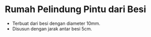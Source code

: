 # Rumah Pelindung Pintu dari Besi

- Terbuat dari besi dengan diameter 10mm.
- Disusun dengan jarak antar besi 5cm.
